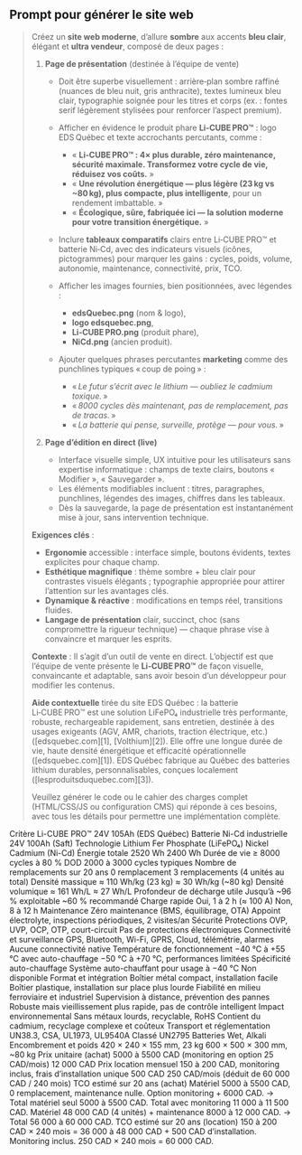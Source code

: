 ## Prompt pour générer le site web

> Créez un **site web moderne**, d’allure **sombre** aux accents **bleu clair**, élégant et **ultra vendeur**, composé de deux pages :
>
> 1. **Page de présentation** (destinée à l’équipe de vente)
>
>    * Doit être superbe visuellement : arrière‑plan sombre raffiné (nuances de bleu nuit, gris anthracite), textes lumineux bleu clair, typographie soignée pour les titres et corps (ex. : fontes serif légèrement stylisées pour renforcer l’aspect premium).
>    * Afficher en évidence le produit phare **Li‑CUBE PRO™** : logo EDS Québec et texte accrochants percutants, comme :
>
>      * « **Li‑CUBE PRO™ : 4× plus durable, zéro maintenance, sécurité maximale. Transformez votre cycle de vie, réduisez vos coûts.** »
>      * « **Une révolution énergétique — plus légère (23 kg vs \~80 kg), plus compacte, plus intelligente**, pour un rendement imbattable. »
>      * « **Écologique, sûre, fabriquée ici — la solution moderne pour votre transition énergétique.** »
>    * Inclure **tableaux comparatifs** clairs entre Li‑CUBE PRO™ et batterie Ni‑Cd, avec des indicateurs visuels (icônes, pictogrammes) pour marquer les gains : cycles, poids, volume, autonomie, maintenance, connectivité, prix, TCO.
>    * Afficher les images fournies, bien positionnées, avec légendes :
>
>      * **edsQuebec.png** (nom & logo),
>      * **logo edsquebec.png**,
>      * **Li‑CUBE PRO.png** (produit phare),
>      * **NiCd.png** (ancien produit).
>    * Ajouter quelques phrases percutantes **marketing** comme des punchlines typiques « coup de poing » :
>
>      * « *Le futur s’écrit avec le lithium — oubliez le cadmium toxique.* »
>      * « *8000 cycles dès maintenant, pas de remplacement, pas de tracas.* »
>      * « *La batterie qui pense, surveille, protège — pour vous.* »
> 2. **Page d’édition en direct (live)**
>
>    * Interface visuelle simple, UX intuitive pour les utilisateurs sans expertise informatique : champs de texte clairs, boutons « Modifier », « Sauvegarder ».
>    * Les éléments modifiables incluent : titres, paragraphes, punchlines, légendes des images, chiffres dans les tableaux.
>    * Dès la sauvegarde, la page de présentation est instantanément mise à jour, sans intervention technique.
>
> **Exigences clés** :
>
> * **Ergonomie** accessible : interface simple, boutons évidents, textes explicites pour chaque champ.
> * **Esthétique magnifique** : thème sombre + bleu clair pour contrastes visuels élégants ; typographie appropriée pour attirer l’attention sur les avantages clés.
> * **Dynamique & réactive** : modifications en temps réel, transitions fluides.
> * **Langage de présentation** clair, succinct, choc (sans compromettre la rigueur technique) — chaque phrase vise à convaincre et marquer les esprits.
>
> **Contexte** : Il s’agit d’un outil de vente en direct. L’objectif est que l’équipe de vente présente le **Li‑CUBE PRO™** de façon visuelle, convaincante et adaptable, sans avoir besoin d’un développeur pour modifier les contenus.
>
> **Aide contextuelle** tirée du site EDS Québec : la batterie Li‑CUBE PRO™ est une solution LiFePO₄ industrielle très performante, robuste, rechargeable rapidement, sans entretien, destinée à des usages exigeants (AGV, AMR, chariots, traction électrique, etc.) ([edsquebec.com][1], [Volthium][2]). Elle offre une longue durée de vie, haute densité énergétique et efficacité opérationnelle ([edsquebec.com][1]). EDS Québec fabrique au Québec des batteries lithium durables, personnalisables, conçues localement ([lesproduitsduquebec.com][3]).
>
> Veuillez générer le code ou le cahier des charges complet (HTML/CSS/JS ou configuration CMS) qui réponde à ces besoins, avec tous les détails pour permettre une implémentation complète.





<informations fournies>
Critère	Li-CUBE PRO™ 24V 105Ah (EDS Québec)	Batterie Ni-Cd industrielle 24V 100Ah (Saft)
Technologie	Lithium Fer Phosphate (LiFePO₄)	Nickel Cadmium (Ni-Cd)
Énergie totale	2520 Wh	2400 Wh
Durée de vie	≥ 8000 cycles à 80 % DOD	2000 à 3000 cycles typiques
Nombre de remplacements sur 20 ans	0 remplacement	3 remplacements (4 unités au total)
Densité massique	≈ 110 Wh/kg (23 kg)	≈ 30 Wh/kg (~80 kg)
Densité volumique	≈ 161 Wh/L	≈ 27 Wh/L
Profondeur de décharge utile	Jusqu’à ~96 % exploitable	~60 % recommandé
Charge rapide	Oui, 1 à 2 h (≈ 100 A)	Non, 8 à 12 h
Maintenance	Zéro maintenance (BMS, équilibrage, OTA)	Appoint électrolyte, inspections périodiques, 2 visites/an
Sécurité	Protections OVP, UVP, OCP, OTP, court-circuit	Pas de protections électroniques
Connectivité et surveillance	GPS, Bluetooth, Wi-Fi, GPRS, Cloud, télémétrie, alarmes	Aucune connectivité native
Température de fonctionnement	−40 °C à +55 °C avec auto-chauffage	−50 °C à +70 °C, performances limitées
Spécificité auto-chauffage	Système auto-chauffant pour usage à −40 °C	Non disponible
Format et intégration	Boîtier métal compact, installation facile	Boîtier plastique, installation sur place plus lourde
Fiabilité en milieu ferroviaire et industriel	Supervision à distance, prévention des pannes	Robuste mais vieillissement plus rapide, pas de contrôle intelligent
Impact environnemental	Sans métaux lourds, recyclable, RoHS	Contient du cadmium, recyclage complexe et coûteux
Transport et réglementation	UN38.3, CSA, UL1973, UL9540A	Classé UN2795 Batteries Wet, Alkali
Encombrement et poids	420 × 240 × 155 mm, 23 kg	600 × 500 × 300 mm, ~80 kg
Prix unitaire (achat)	5000 à 5500 CAD (monitoring en option 25 CAD/mois)	12 000 CAD
Prix location mensuel	150 à 200 CAD, monitoring inclus, frais d’installation unique 500 CAD	250 CAD/mois (déduit de 60 000 CAD / 240 mois)
TCO estimé sur 20 ans (achat)	Matériel 5000 à 5500 CAD, 0 remplacement, maintenance nulle. Option monitoring + 6000 CAD. → Total matériel seul 5000 à 5500 CAD. Total avec monitoring 11 000 à 11 500 CAD.	Matériel 48 000 CAD (4 unités) + maintenance 8000 à 12 000 CAD. → Total 56 000 à 60 000 CAD.
TCO estimé sur 20 ans (location)	150 à 200 CAD × 240 mois = 36 000 à 48 000 CAD + 500 CAD d’installation. Monitoring inclus.	250 CAD × 240 mois = 60 000 CAD.
</informations fournies>

